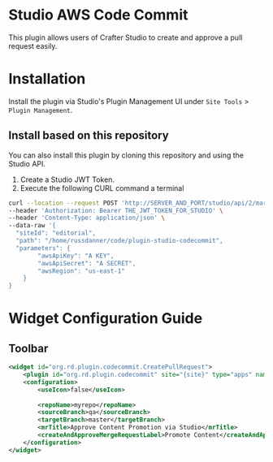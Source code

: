 # Studio AWS Code Commit
This plugin allows users of Crafter Studio to create and approve a pull request easily.


# Installation

Install the plugin via Studio's Plugin Management UI under `Site Tools` > `Plugin Management`.

## Install based on this repository

You can also install this plugin by cloning this repository and using the Studio API.

1. Create a Studio JWT Token.
2. Execute the following CURL command a terminal

```bash
curl --location --request POST 'http://SERVER_AND_PORT/studio/api/2/marketplace/copy' \
--header 'Authorization: Bearer THE_JWT_TOKEN_FOR_STUDIO' \
--header 'Content-Type: application/json' \
--data-raw '{
  "siteId": "editorial",
  "path": "/home/russdanner/code/plugin-studio-codecommit",
  "parameters": {  
        "awsApiKey": "A KEY",
        "awsApiSecret": "A SECRET",
        "awsRegion": "us-east-1"
    }
}

```

# Widget Configuration Guide

## Toolbar 
```xml
<widget id="org.rd.plugin.codecommit.CreatePullRequest">
    <plugin id="org.rd.plugin.codecommit" site="{site}" type="apps" name="codecommit" file="index.js"/>
    <configuration>
        <useIcon>false</useIcon>
    
        <repoName>myrepo</repoName>
        <sourceBranch>qa</sourceBranch>
        <targetBranch>master</targetBranch>
        <mrTitle>Approve Content Promotion via Studio</mrTitle>
        <createAndApproveMergeRequestLabel>Promote Content</createAndApproveMergeRequestLabel>
    </configuration>
</widget>                
              
```
